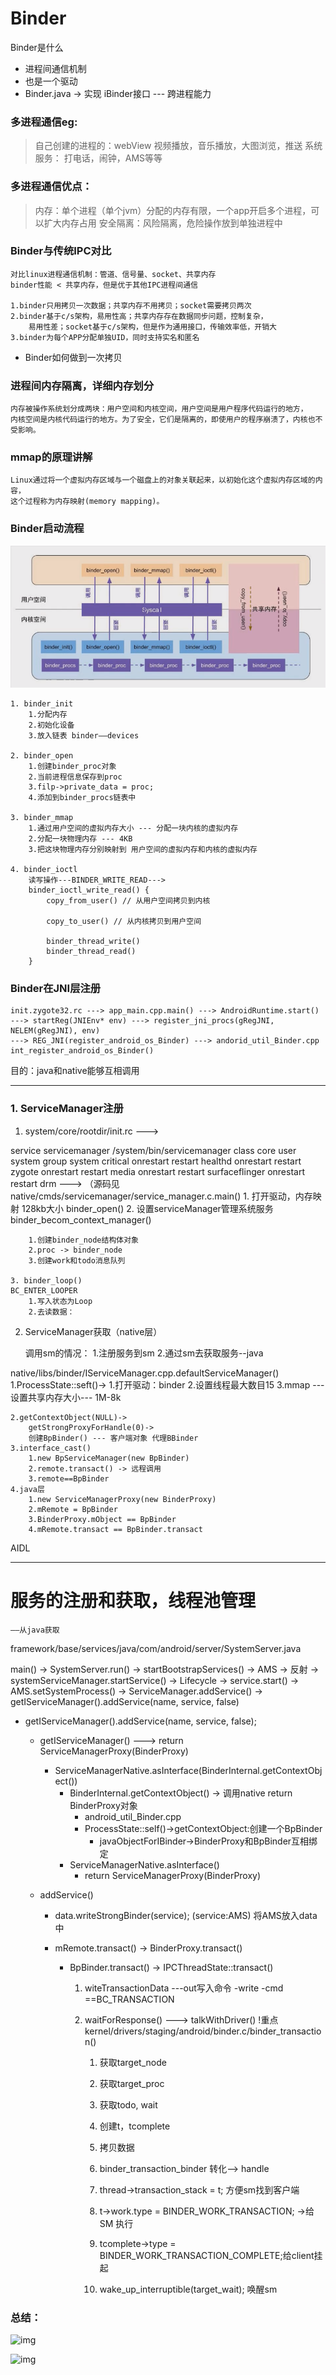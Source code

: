 # Binder 
Binder是什么
* 进程间通信机制
* 也是一个驱动
* Binder.java -> 实现 iBinder接口 --- 跨进程能力


### 多进程通信eg:
>自己创建的进程的：webView 视频播放，音乐播放，大图浏览，推送
>系统服务： 打电话，闹钟，AMS等等

### 多进程通信优点：
>内存：单个进程（单个jvm）分配的内存有限，一个app开启多个进程，可以扩大内存占用
>安全隔离：风险隔离，危险操作放到单独进程中


### Binder与传统IPC对比
    对比linux进程通信机制：管道、信号量、socket、共享内存
    binder性能 < 共享内存，但是优于其他IPC进程间通信
    
    1.binder只用拷贝一次数据；共享内存不用拷贝；socket需要拷贝两次
    2.binder基于c/s架构，易用性高；共享内存存在数据同步问题，控制复杂，
        易用性差；socket基于c/s架构，但是作为通用接口，传输效率低，开销大
    3.binder为每个APP分配单独UID，同时支持实名和匿名

* Binder如何做到一次拷贝

### 进程间内存隔离，详细内存划分
    内存被操作系统划分成两块：用户空间和内核空间，用户空间是用户程序代码运行的地方，
    内核空间是内核代码运行的地方。为了安全，它们是隔离的，即使用户的程序崩溃了，内核也不受影响。



### mmap的原理讲解
    Linux通过将一个虚拟内存区域与一个磁盘上的对象关联起来，以初始化这个虚拟内存区域的内容，
    这个过程称为内存映射(memory mapping)。



### Binder启动流程
![img](../res/binder_boot.PNG)

    1. binder_init
        1.分配内存
        2.初始化设备
        3.放入链表 binder——devices
    
    2. binder_open
        1.创建binder_proc对象
        2.当前进程信息保存到proc
        3.filp->private_data = proc;
        4.添加到binder_procs链表中
    
    3. binder_mmap
        1.通过用户空间的虚拟内存大小 --- 分配一块内核的虚拟内存
        2.分配一块物理内存 --- 4KB
        3.把这块物理内存分别映射到 用户空间的虚拟内存和内核的虚拟内存
    
    4. binder_ioctl
        读写操作---BINDER_WRITE_READ---> 
        binder_ioctl_write_read() { 
            copy_from_user() // 从用户空间拷贝到内核
    
            copy_to_user() // 从内核拷贝到用户空间
    
            binder_thread_write()
            binder_thread_read()
        }


### Binder在JNI层注册
    init.zygote32.rc ---> app_main.cpp.main() ---> AndroidRuntime.start() 
    ---> startReg(JNIEnv* env) ---> register_jni_procs(gRegJNI, NELEM(gRegJNI), env) 
    ---> REG_JNI(register_android_os_Binder) ---> andorid_util_Binder.cpp  int_register_android_os_Binder()

目的：java和native能够互相调用


---

### 1. ServiceManager注册

1. system/core/rootdir/init.rc --->

service servicemanager /system/bin/servicemanager
    class core
    user system
    group system
    critical
    onrestart restart healthd
    onrestart restart zygote
    onrestart restart media
    onrestart restart surfaceflinger
    onrestart restart drm
--->
（源码见 native/cmds/servicemanager/service_manager.c.main()
    1. 打开驱动，内存映射 128kb大小
        binder_open()
    2. 设置serviceManager管理系统服务
        binder_becom_context_manager()

        1.创建binder_node结构体对象
        2.proc -> binder_node
        3.创建work和todo消息队列
    
    3. binder_loop()
    BC_ENTER_LOOPER
        1.写入状态为Loop
        2.去读数据：

2. ServiceManager获取（native层）

    调用sm的情况：
    1.注册服务到sm
    2.通过sm去获取服务--java

native/libs/binder/IServiceManager.cpp.defaultServiceManager()
    1.ProcessState::seft()->
        1.打开驱动：binder
        2.设置线程最大数目15
        3.mmap ---设置共享内存大小--- 1M-8k 

    2.getContextObject(NULL)->
        getStrongProxyForHandle(0)->
        创建BpBinder() --- 客户端对象 代理BBinder
    3.interface_cast()
        1.new BpServiceManager(new BpBinder)
        2.remote.transact() -> 远程调用
        3.remote==BpBinder
    4.java层
        1.new ServiceManagerProxy(new BinderProxy)
        2.mRemote = BpBinder
        3.BinderProxy.mObject == BpBinder
        4.mRemote.transact == BpBinder.transact


AIDL

---

# 服务的注册和获取，线程池管理
    ——从java获取

framework/base/services/java/com/android/server/SystemServer.java

main() -> 
    SystemServer.run() ->
        startBootstrapServices() ->
            AMS -> 反射 -> systemServiceManager.startService() -> Lifecycle -> service.start()
                -> AMS.setSystemProcess() -> ServiceManager.addService() ->
                     getIServiceManager().addService(name, service, false)

* getIServiceManager().addService(name, service, false);

    * getIServiceManager() ---> return ServiceManagerProxy(BinderProxy)
        * ServiceManagerNative.asInterface(BinderInternal.getContextObject())
            * BinderInternal.getContextObject() -> 调用native return BinderProxy对象
                * android_util_Binder.cpp
                * ProcessState::self()->getContextObject:创建一个BpBinder
                    * javaObjectForIBinder->BinderProxy和BpBinder互相绑定
            * ServiceManagerNative.asInterface()
                * return ServiceManagerProxy(BinderProxy)

    * addService()

        * data.writeStrongBinder(service); (service:AMS)  将AMS放入data中

        * mRemote.transact() -> BinderProxy.transact()

            * BpBinder.transact() -> IPCThreadState::transact()

                1. witeTransactionData ---out写入命令 -write -cmd ==BC_TRANSACTION

                2. waitForResponse() --->  talkWithDriver() !重点kernel/drivers/staging/android/binder.c/binder_transaction()

                    1. 获取target_node

                    2. 获取target_proc

                    3. 获取todo, wait

                    4. 创建t，tcomplete

                    5. 拷贝数据

                    6. binder_transaction_binder 转化--> handle

                    7. thread->transaction_stack = t; 方便sm找到客户端

                    8. t->work.type = BINDER_WORK_TRANSACTION; ->给SM 执行

                    9. tcomplete->type = BINDER_WORK_TRANSACTION_COMPLETE;给client挂起

                    10. wake_up_interruptible(target_wait); 唤醒sm

                        

### 总结：

![img](C:\Users\boy\Documents\GitHub\AndroidNotes\res\Binder流程图.PNG)

![img](C:\Users\boy\Documents\GitHub\AndroidNotes\res\addService.PNG)
